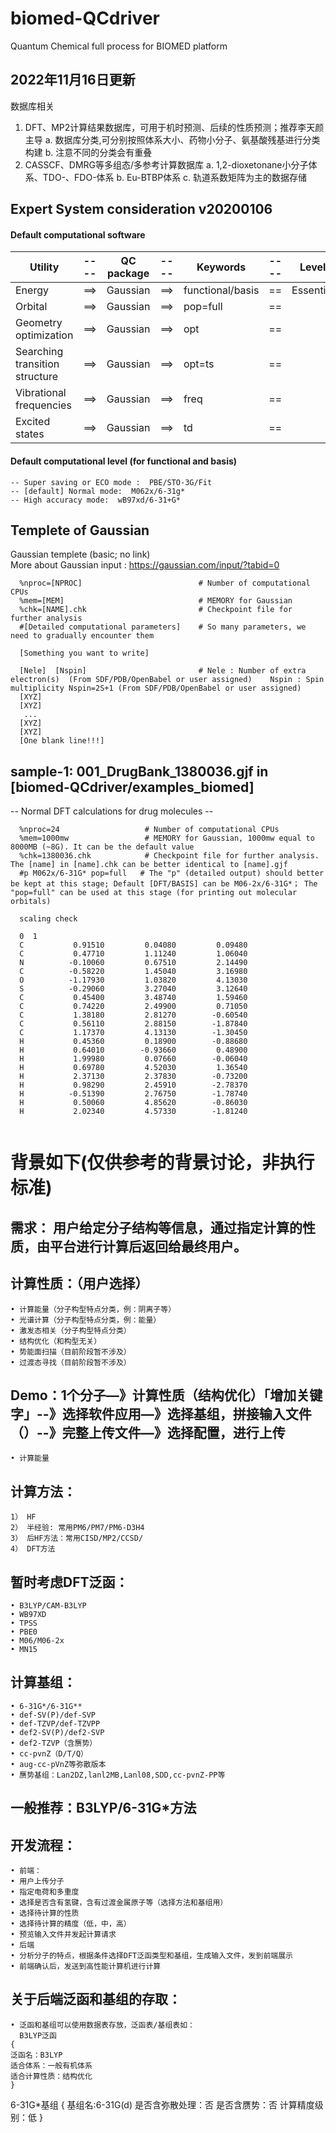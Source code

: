 # biomed-QCdriver
Quantum Chemical full process for BIOMED platform

## 2022年11月16日更新 ## 

数据库相关
1. DFT、MP2计算结果数据库，可用于机时预测、后续的性质预测；推荐李天颜主导
   a. 数据库分类,可分别按照体系大小、药物小分子、氨基酸残基进行分类构建
   b. 注意不同的分类会有重叠
2. CASSCF、DMRG等多组态/多参考计算数据库
   a. 1,2-dioxetonane小分子体系、TDO-、FDO-体系
   b. Eu-BTBP体系
   c. 轨道系数矩阵为主的数据存储



## Expert System consideration v20200106   

  #### Default computational software 
| Utility | ---- | QC package | ---- | Keywords | ---- | Level |
| ---- | ---- | ---- | ---- | ---- | ---- | ---- |
| Energy  | ==> | Gaussian | ==> | functional/basis | == | Essential | 
| Orbital | ==> | Gaussian | ==> | pop=full | == |  | 
| Geometry optimization | ==> | Gaussian | ==> | opt | == |  | 
| Searching transition structure | ==> | Gaussian | ==> | opt=ts | == |  |
|Vibrational frequencies| ==> | Gaussian | ==> | freq | == |  | 
|Excited states| ==> | Gaussian | ==> | td | == |  |


  #### Default computational level (for functional and basis)
    -- Super saving or ECO mode :  PBE/STO-3G/Fit
    -- [default] Normal mode:  M062x/6-31g*
    -- High accuracy mode:  wB97xd/6-31+G*

## Templete of Gaussian

  Gaussian templete (basic; no link)  
  More about Gaussian input : https://gaussian.com/input/?tabid=0

```
  %nproc=[NPROC]                          # Number of computational CPUs
  %mem=[MEM]                              # MEMORY for Gaussian   
  %chk=[NAME].chk                         # Checkpoint file for further analysis    
  #[Detailed computational parameters]    # So many parameters, we need to gradually encounter them

  [Something you want to write]

  [Nele]  [Nspin]                         # Nele : Number of extra electron(s)  (From SDF/PDB/OpenBabel or user assigned)    Nspin : Spin multiplicity Nspin=2S+1 (From SDF/PDB/OpenBabel or user assigned)
  [XYZ]
  [XYZ]
   ... 
  [XYZ]
  [XYZ]
  [One blank line!!!]
```  


## sample-1: 001_DrugBank_1380036.gjf in [biomed-QCdriver/examples_biomed]    
  -- Normal DFT calculations for drug molecules --
  
 
```
  %nproc=24                   # Number of computational CPUs
  %mem=1000mw                 # MEMORY for Gaussian, 1000mw equal to 8000MB (~8G). It can be the default value   
  %chk=1380036.chk            # Checkpoint file for further analysis. The [name] in [name].chk can be better identical to [name].gjf    
  #p M062x/6-31G* pop=full   # The "p" (detailed output) should better be kept at this stage; Default [DFT/BASIS] can be M06-2x/6-31G*； The "pop=full" can be used at this stage (for printing out molecular orbitals) 

  scaling check

  0  1
  C           0.91510         0.04080         0.09480
  C           0.47710         1.11240         1.06040
  N          -0.10060         0.67510         2.14490
  C          -0.58220         1.45040         3.16980
  O          -1.17930         1.03820         4.13030
  S          -0.29060         3.27040         3.12640
  C           0.45400         3.48740         1.59460
  C           0.74220         2.49900         0.71050
  C           1.38180         2.81270        -0.60540
  C           0.56110         2.88150        -1.87840
  C           1.17370         4.13130        -1.30450
  H           0.45360         0.18900        -0.88680
  H           0.64010        -0.93660         0.48900
  H           1.99980         0.07660        -0.06040
  H           0.69780         4.52030         1.36540
  H           2.37130         2.37830        -0.73200
  H           0.98290         2.45910        -2.78370
  H          -0.51390         2.76750        -1.78740
  H           0.50060         4.85620        -0.86030
  H           2.02340         4.57330        -1.81240
  
```


# 背景如下(仅供参考的背景讨论，非执行标准)

## 需求： 用户给定分子结构等信息，通过指定计算的性质，由平台进行计算后返回给最终用户。
## 计算性质：（用户选择）
    • 计算能量（分子构型特点分类，例：阴离子等）
    • 光谱计算（分子构型特点分类，例：能量）
    • 激发态相关（分子构型特点分类）
    • 结构优化（和构型无关）
    • 势能面扫描（目前阶段暂不涉及）
    • 过渡态寻找（目前阶段暂不涉及）

## Demo：1个分子—》计算性质（结构优化）「增加关键字」--》选择软件应用—》选择基组，拼接输入文件（）--》完整上传文件—》选择配置，进行上传

    • 计算能量 

## 计算方法：
    1） HF
    2） 半经验: 常用PM6/PM7/PM6-D3H4
    3） 后HF方法：常用CISD/MP2/CCSD/
    4） DFT方法
## 暂时考虑DFT泛函：
    • B3LYP/CAM-B3LYP
    • WB97XD
    • TPSS
    • PBE0
    • M06/M06-2x
    • MN15

## 计算基组：
    • 6-31G*/6-31G**
    • def-SV(P)/def-SVP
    • def-TZVP/def-TZVPP
    • def2-SV(P)/def2-SVP
    • def2-TZVP（含赝势）
    • cc-pvnZ（D/T/Q）
    • aug-cc-pVnZ等弥散版本
    • 赝势基组：Lan2DZ,lanl2MB,Lanl08,SDD,cc-pvnZ-PP等

## 一般推荐：B3LYP/6-31G*方法


## 开发流程：
    • 前端：
    • 用户上传分子
    • 指定电荷和多重度
    • 选择是否含有氢键，含有过渡金属原子等（选择方法和基组用）
    • 选择待计算的性质
    • 选择待计算的精度（低，中，高）
    • 预览输入文件并发起计算请求
    • 后端
    • 分析分子的特点，根据条件选择DFT泛函类型和基组，生成输入文件，发到前端展示
    • 前端确认后，发送到高性能计算机进行计算

## 关于后端泛函和基组的存取：
    • 泛函和基组可以使用数据表存放，泛函表/基组表如：
      B3LYP泛函
    {
    泛函名：B3LYP
    适合体系：一般有机体系
    适合计算性质：结构优化
    } 


  6-31G*基组
  {
  基组名:6-31G(d)
  是否含弥散处理：否
  是否含赝势：否
  计算精度级别：低
  }

